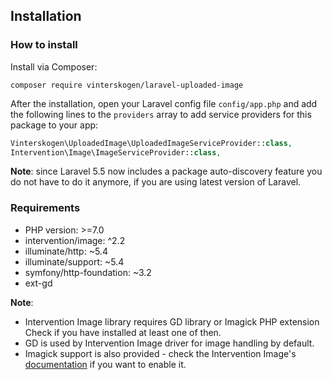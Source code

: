 ## Installation

### How to install

Install via Composer:

`composer require vinterskogen/laravel-uploaded-image`

After the installation, open your Laravel config file `config/app.php` and add
the following lines to the `providers` array to add service providers for
this package to your app:

```php
Vinterskogen\UploadedImage\UploadedImageServiceProvider::class,
Intervention\Image\ImageServiceProvider::class,
```

**Note**: since Laravel 5.5 now includes a package auto-discovery feature you do
not have to do it anymore, if you are using latest version of Laravel.

### Requirements

- PHP version: >=7.0
- intervention/image: ^2.2
- illuminate/http: ~5.4
- illuminate/support: ~5.4
- symfony/http-foundation: ~3.2
- ext-gd

**Note**:

- Intervention Image library requires GD library or Imagick PHP extension
  Check if you have installed at least one of then.
- GD is used by Intervention Image driver for image handling by default.
- Imagick support is also provided - check the Intervention Image's 
  [documentation](http://image.intervention.io/getting_started/configuration)
if you want to enable it.

